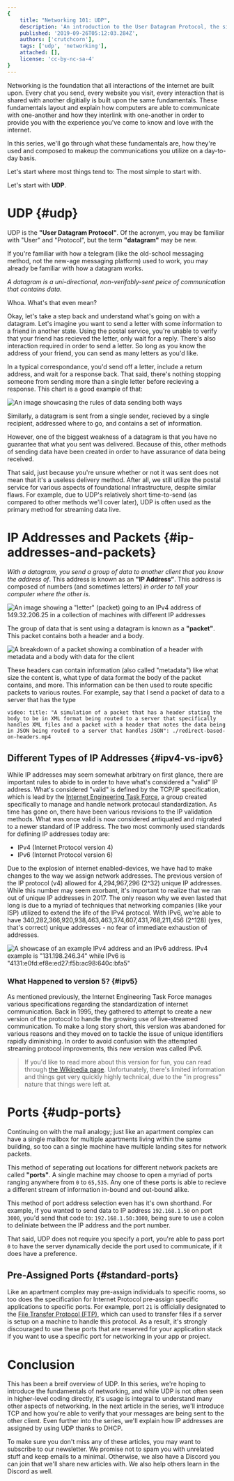 ```yaml
---
{
	title: "Networking 101: UDP",
	description: 'An introduction to the User Datagram Protocol, the simplest method of communicating over a network',
	published: '2019-09-26T05:12:03.284Z',
	authors: ['crutchcorn'],
	tags: ['udp', 'networking'],
	attached: [],
	license: 'cc-by-nc-sa-4'
}
---
```


Networking is the foundation that all interactions of the internet are built upon. Every chat you send, every website you visit, every interaction that is shared with another digitially is built upon the same fundamentals. These fundamentals layout and explain how computers are able to communicate with one-another and how they interlink with one-another in order to provide you with the experience you've come to know and love with the internet.

In this series, we'll go through what these fundamentals are, how they're used and composed to makeup the communications you utilize on a day-to-day basis.

Let's start where most things tend to: The most simple to start with.

Let's start with **UDP**.

# UDP {#udp}

UDP is the **"User Datagram Protocol"**. Of the acronym, you may be familiar with "User" and "Protocol", but the term **"datagram"** may be new. 

If you're familiar with how a telegram (like the old-school messaging method, not the new-age messaging platform) used to work, you may already be familiar with how a datagram works.

_A datagram is a uni-directional, non-verifably-sent peice of communication that contains data._

Whoa. What's that even mean?

Okay, let's take a step back and understand what's going on with a datagram. Let's imagine you want to send a letter with some information to a friend in another state. Using the postal service, you're unable to verify that your friend has recieved the letter, only wait for a reply. There's also interaction required in order to send a letter. So long as you know the address of your friend, you can send as many letters as you'd like.

In a typical correspondance, you'd send off a letter, include a return address, and wait for a response back. That said, there's nothing stopping someone from sending more than a single letter before recieving a response. This chart is a good example of that:

![An image showcasing the rules of data sending both ways](./image-of-unidirectional-data-being-sent.svg)

Similarly, a datagram is sent from a single sender, recieved by a single recipient, addressed where to go, and contains a set of information.

However, one of the biggest weakness of a datagram is that you have no guarantee that what you sent was delivered. Because of this, other methods of sending data have been created in order to have assurance of data being received.

That said, just because you're unsure whether or not it was sent does not mean that it's a useless delivery method. After all, we still utilize the postal service for various aspects of foundational infrastructure, despite similar flaws. For example, due to UDP's relatively short time-to-send (as compared to other methods we'll cover later), UDP is often used as the primary method for streaming data live.

# IP Addresses and Packets {#ip-addresses-and-packets}

_With a datagram, you send a group of data to another client that you know the address of_. This address is known as an **"IP Address"**. This address is composed of numbers (and sometimes letters) _in order to tell your computer where the other is_.

![An image showing a "letter" (packet) going to an IPv4 address of 149.32.206.25 in a collection of machines with different IP addresses](./showing-an-ip-address.svg)

The group of data that is sent using a datagram is known as a **"packet"**. This packet contains both a header and a body.

![A breakdown of a packet showing a combination of a header with metadata and a body with data for the client](./breakdown-of-a-packet.svg)

These headers can contain information (also called "metadata") like what size the content is, what type of data format the body of the packet contains, and more. This information can be then used to route specific packets to various routes. For example, say that I send a packet of data to a server that has the type 

`video: title: "A simulation of a packet that has a header stating the body to be in XML format being routed to a server that specifically handles XML files and a packet with a header that notes the data being in JSON being routed to a server that handles JSON": ./redirect-based-on-headers.mp4`

## Different Types of IP Addresses {#ipv4-vs-ipv6}

While IP addresses may seem somewhat arbitrary on first glance, there are important rules to abide to in order to have what's considered a "valid" IP address. What's considered "valid" is defined by the TCP/IP specification, which is lead by the [Internet Engineering Task Force](https://en.wikipedia.org/wiki/Internet_Engineering_Task_Force), a group created specifically to manage and handle network protocaul standardization. As time has gone on, there have been various revisions to the IP validation methods. What was once valid is now considered antiquated and migrated to a newer standard of IP address. The two most commonly used standards for defining IP addresses today are:

- IPv4 (Internet Protocol version 4)
- IPv6 (Internet Protocol version 6)

Due to the explosion of internet enabled-devices, we have had to make changes to the way we assign network addresses. The previous version of the IP protocol (v4) allowed for 4,294,967,296 (2^32) unique IP addresses. While this number may seem exorbant, it's important to realize that we ran out of unique IP addresses in 2017. The only reason why we even lasted that long is due to a myriad of techniques that networking companies (like your ISP) utilized to extend the life of the IPv4 protocol. With IPv6, we're able to have 340,282,366,920,938,463,463,374,607,431,768,211,456 (2^128) (yes, that's correct) unique addresses - no fear of immediate exhaustion of addresses.

![A showcase of an example IPv4 address and an IPv6 address. IPv4 example is "131.198.246.34" while IPv6 is "4131:e0fd:ef8e:ed27:f5b:ac98:640c:bfa5"](./ip-comparison.svg)

### What Happened to version 5? {#ipv5}

As mentioned previously, the Internet Engineering Task Force manages various specifications regarding the standardization of internet communication. Back in 1995, they gathered to attempt to create a new version of the protocol to handle the growing use of live-streamed communication. To make a long story short, this version was abandoned for various reasons and they moved on to tackle the issue of unique identifiers rapidly diminishing. In order to avoid confusion with the attempted streaming protocol improvements, this new version was called IPv6.

> If you'd like to read more about this version for fun, you can read through [the Wikipedia page](https://en.wikipedia.org/wiki/Internet_Stream_Protocol). Unfortunately, there's limited information and things get very quickly highly technical, due to the "in progress" nature that things were left at.

# Ports {#udp-ports}

Continuing on with the mail analogy; just like an apartment complex can have a single mailbox for multiple apartments living within the same building, so too can a single machine have multiple landing sites for network packets.

This method of seperating out locations for different network packets are called **"ports"**. A single machine may choose to open a myriad of ports ranging anywhere from `0` to `65,535`. Any one of these ports is able to recieve a different stream of information in-bound and out-bound alike.

This method of port address selection even has it's own shorthand. For example, if you wanted to send data to IP address `192.168.1.50` on port `3000`, you'd send that code to: `192.168.1.50:3000`, being sure to use a colon to deliniate between the IP address and the port number.

That said, UDP does not require you specify a port, you're able to pass port `0` to have the server dynamically decide the port used to communicate, if it does have a preference.

## Pre-Assigned Ports {#standard-ports}

Like an apartment complex may pre-assign individuals to specific rooms, so too does the specification for Internet Protocol pre-assign specific applications to specific ports. For example, port `21` is officially designated to the [File Transfer Protocol (FTP)](https://en.wikipedia.org/wiki/File_Transfer_Protocol), which can used to transfer files if a server is setup on a machine to handle this protocol. As a result, it's strongly discouraged to use these ports that are reserved for your application stack if you want to use a specific port for networking in your app or project.

# Conclusion

This has been a breif overview of UDP. In this series, we're hoping to introduce the fundamentals of networking, and while UDP is not often seen in higher-level coding directly, it's usage is integral to understand many other aspects of networking. In the next article in the series, we'll introduce TCP and how you're able to verify that your messages are being sent to the other client. Even further into the series, we'll explain how IP addresses are assigned by using UDP thanks to DHCP.

To make sure you don't miss any of these articles, you may want to subscribe to our newsletter. We promise not to spam you with unrelated stuff and keep emails to a minimal. Otherwise, we also have a Discord you can join that we'll share new articles with. We also help others learn in the Discord as well.